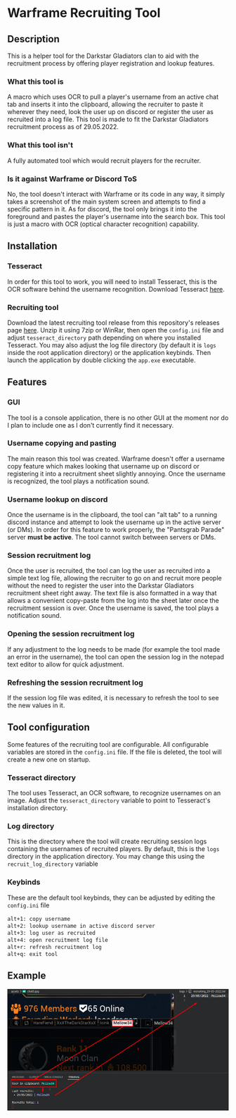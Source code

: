 # Warframe Recruiting Tool

## Description

This is a helper tool for the Darkstar Gladiators clan to aid with the recruitment process by offering player registration and lookup features.

### What this tool is

A macro which uses OCR to pull a player's username from an active chat tab and inserts it into the clipboard, allowing the recruiter to paste it wherever they need, look the user up on discord or register the user as recruited into a log file. This tool is made to fit the Darkstar Gladiators recruitment process as of 29.05.2022.

### What this tool isn't

A fully automated tool which would recruit players for the recruiter.

### Is it against Warframe or Discord ToS

No, the tool doesn't interact with Warframe or its code in any way, it simply takes a screenshot of the main system screen and attempts to find a specific pattern in it. As for discord, the tool only brings it into the foreground and pastes the player's username into the search box. This tool is just a macro with OCR (optical character recognition) capability.

## Installation

### Tesseract

In order for this tool to work, you will need to install Tesseract, this is the OCR software behind the username recognition. Download Tesseract [here](https://github.com/UB-Mannheim/tesseract/wiki).

### Recruiting tool

Download the latest recruiting tool release from this repository's releases page [here](https://github.com/Aravill/warframe-recruit-tool/releases). Unzip it using 7zip or WinRar, then open the `config.ini` file and adjust `tesseract_directory` path depending on where you installed Tesseract. You may also adjust the log file directory (by default it is `logs` inside the root application directory) or the application keybinds. Then launch the application by double clicking the `app.exe` executable.

## Features

### GUI

The tool is a console application, there is no other GUI at the moment nor do I plan to include one as I don't currently find it necessary.

### Username copying and pasting

The main reason this tool was created. Warframe doesn't offer a username copy feature which makes looking that username up on discord or registering it into a recruitment sheet slightly annoying. Once the username is recognized, the tool plays a notification sound.

### Username lookup on discord

Once the username is in the clipboard, the tool can "alt tab" to a running discord instance and attempt to look the username up in the active server (or DMs). In order for this feature to work properly, the "Pantsgrab Parade" server **must be active**. The tool cannot switch between servers or DMs.

### Session recruitment log

Once the user is recruited, the tool can log the user as recruited into a simple text log file, allowing the recruiter to go on and recruit more people without the need to register the user into the Darkstar Gladiators recruitment sheet right away. The text file is also formatted in a way that allows a convenient copy-paste from the log into the sheet later once the recruitment session is over. Once the username is saved, the tool plays a notification sound.

### Opening the session recruitment log

If any adjustment to the log needs to be made (for example the tool made an error in the username), the tool can open the session log in the notepad text editor to allow for quick adjustment.

### Refreshing the session recruitment log

If the session log file was edited, it is necessary to refresh the tool to see the new values in it.

## Tool configuration

Some features of the recruiting tool are configurable. All configurable variables are stored in the `config.ini` file. If the file is deleted, the tool will create a new one on startup.

### Tesseract directory

The tool uses Tesseract, an OCR software, to recognize usernames on an image. Adjust the `tesseract_directory` variable to point to Tesseract's installation directory.

### Log directory

This is the directory where the tool will create recruiting session logs containing the usernames of recruited players. By default, this is the `logs` directory in the application directory. You may change this using the `recruit_log_directory` variable

### Keybinds

These are the default tool keybinds, they can be adjusted by editing the `config.ini` file

```
alt+1: copy username
alt+2: lookup username in active discord server
alt+3: log user as recruited
alt+4: open recruitment log file
alt+r: refresh recruitment log
alt+q: exit tool
```

## Example

![Alt text](/assets/example.png?raw=true "Example")
